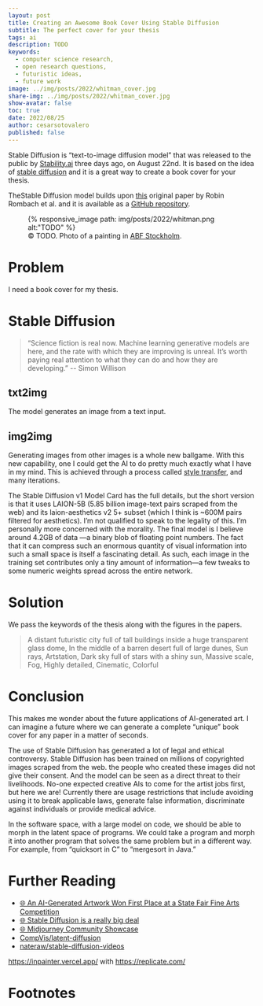 ```yaml
---
layout: post
title: Creating an Awesome Book Cover Using Stable Diffusion
subtitle: The perfect cover for your thesis
tags: ai
description: TODO
keywords:
  - computer science research,
  - open research questions,
  - futuristic ideas,
  - future work
image: ../img/posts/2022/whitman_cover.jpg
share-img: ../img/posts/2022/whitman_cover.jpg
show-avatar: false
toc: true
date: 2022/08/25
author: cesarsotovalero
published: false
---
```


Stable Diffusion is “text-to-image diffusion model” that was released to the public by [Stability.ai](https://stability.ai/) three days ago, on August 22nd.
It is based on the idea of [stable diffusion](https://en.wikipedia.org/wiki/Stable_diffusion) and it is a great way to create a book cover for your thesis.

TheStable Diffusion model builds upon [this](https://arxiv.org/abs/2112.10752) original paper by Robin Rombach et al. and it is available as a [GitHub repository](https://github.com/CompVis/stable-diffusion). 

<figure class="jb_picture">
  {% responsive_image path: img/posts/2022/whitman.png alt:"TODO" %}
  <figcaption class="stroke"> 
    &#169; TODO. Photo of a painting in <a href="https://goo.gl/maps/cGN5k72vforbXD2T6">ABF Stockholm</a>.
  </figcaption>
</figure>

# Problem

I need a book cover for my thesis.

# Stable Diffusion

> “Science fiction is real now. Machine learning generative models are here, and the rate with which they are improving is unreal. It’s worth paying real attention to what they can do and how they are developing.” -- Simon Willison

## txt2img

The model generates an image from a text input.

## img2img

Generating images from other images is a whole new ballgame.
With this new capability, one I could get the AI to do pretty much exactly what I have in my mind.
This is achieved through a process called [style transfer](https://en.wikipedia.org/wiki/Style_transfer), and many iterations.

[//]: # ( Text)

The Stable Diffusion v1 Model Card has the full details, but the short version is that it uses LAION-5B (5.85 billion image-text pairs scraped from the web) and its laion-aesthetics v2 5+ subset (which I think is ~600M pairs filtered for aesthetics). 
I’m not qualified to speak to the legality of this. I’m personally more concerned with the morality.
The final model is I believe around 4.2GB of data —a binary blob of floating point numbers. 
The fact that it can compress such an enormous quantity of visual information into such a small space is itself a fascinating detail.
As such, each image in the training set contributes only a tiny amount of information—a few tweaks to some numeric weights spread across the entire network.
# Solution

We pass the keywords of the thesis along with the figures in the papers.

> A distant futuristic city full of tall buildings inside a huge transparent glass dome, In the middle of a barren desert full of large dunes, Sun rays, Artstation, Dark sky full of stars with a shiny sun, Massive scale, Fog, Highly detailed, Cinematic, Colorful

# Conclusion

This makes me wonder about the future applications of AI-generated art.
I can imagine a future where we can generate a complete “unique” book cover for any paper in a matter of seconds.

The use of Stable Diffusion has generated a lot of legal and ethical controversy.
Stable Diffusion has been trained on millions of copyrighted images scraped from the web.
the people who created these images did not give their consent. 
And the model can be seen as a direct threat to their livelihoods. No-one expected creative AIs to come for the artist jobs first, but here we are!
Currently there are usage restrictions that include avoiding using it to break applicable laws, generate false information, discriminate against individuals or provide medical advice.

In the software space, with a large model on code, we should be able to morph in the latent space of programs.
We could take a program and morph it into another program that solves the same problem but in a different way.
For example, from “quicksort in C” to “mergesort in Java.”


# Further Reading

- [:globe_with_meridians: An AI-Generated Artwork Won First Place at a State Fair Fine Arts Competition](https://www.vice.com/en/article/bvmvqm/an-ai-generated-artwork-won-first-place-at-a-state-fair-fine-arts-competition-and-artists-are-pissed)
- [:globe_with_meridians: Stable Diffusion is a really big deal](https://simonwillison.net/2022/Aug/29/stable-diffusion/?utm_source=tldrnewsletter)
- [:globe_with_meridians: Midjourney Community Showcase](https://www.midjourney.com/showcase/)
- <i class="fab fa-github"></i> [CompVis/latent-diffusion](https://github.com/CompVis/latent-diffusion)
- <i class="fab fa-github"></i> [nateraw/stable-diffusion-videos](https://github.com/nateraw/stable-diffusion-videos)



https://inpainter.vercel.app/
with
https://replicate.com/

# Footnotes
